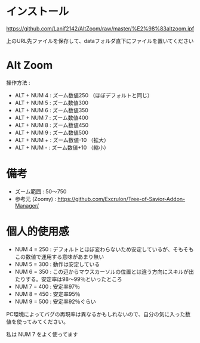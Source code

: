 # インストール
https://github.com/Lanif2142/AltZoom/raw/master/%E2%98%83altzoom.ipf

上のURL先ファイルを保存して、dataフォルダ直下にファイルを置いてください

# Alt Zoom
操作方法 :
- ALT + NUM 4 : ズーム数値250 （ほぼデフォルトと同じ）
- ALT + NUM 5 : ズーム数値300
- ALT + NUM 6 : ズーム数値350
- ALT + NUM 7 : ズーム数値400
- ALT + NUM 8 : ズーム数値450
- ALT + NUM 9 : ズーム数値500
- ALT + NUM + : ズーム数値-10 （拡大）
- ALT + NUM - : ズーム数値+10 （縮小）

# 備考
- ズーム範囲 : 50～750
- 参考元 (Zoomy) : https://github.com/Excrulon/Tree-of-Savior-Addon-Manager/

# 個人的使用感
- NUM 4 = 250 : デフォルトとほぼ変わらないため安定しているが、そもそもこの数値で運用する意味があまり無い
- NUM 5 = 300 : 動作は安定している
- NUM 6 = 350 : この辺からマウスカーソルの位置とは違う方向にスキルが出たりする。安定率は98～99％といったところ
- NUM 7 = 400 : 安定率97％
- NUM 8 = 450 : 安定率95％
- NUM 9 = 500 : 安定率92％ぐらい

PC環境によってバグの再現率は異なるかもしれないので、自分の気に入った数値を使ってみてください。

私は NUM 7 をよく使ってます
